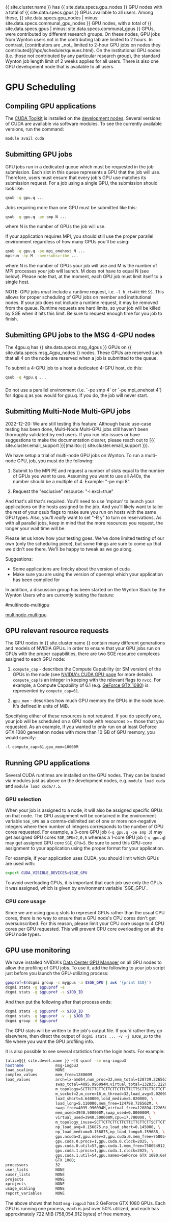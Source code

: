 <div class="alert alert-info" role="alert" markdown="1">
{{ site.cluster.name }} has {{ site.data.specs.gpu_nodes }} GPU nodes with a total of {{ site.data.specs.gpus }} GPUs available to all users. Among these, {{ site.data.specs.gpu_nodes | minus: site.data.specs.communal_gpu_nodes }} GPU nodes, with a total of {{ site.data.specs.gpus | minus: site.data.specs.communal_gpus }} GPUs, were contributed by different research groups. On these nodes, GPU jobs from Wynton users not in the contributing lab are limited to 2 hours.  In contrast, [contributors are _not_ limited to 2-hour GPU jobs on nodes they contributed](/hpc/scheduler/queues.html).  On the institutional GPU nodes (i.e. those not contributed by any particular research group), the standard Wynton job length limit of 2 weeks applies for all users.  There is also one GPU development node that is available to all users.
</div>


# GPU Scheduling

## Compiling GPU applications

The [CUDA Toolkit] is installed on the [development nodes].  Several versions of CUDA are available via software modules.  To see the currently available versions, run the command:
```sh
module avail cuda
```


## Submitting GPU jobs

GPU jobs run in a dedicated queue which must be requested in the job submission.  Each slot in this queue represents a GPU that the job will use.  Therefore, users must ensure that every job's GPU use matches its submission request.  For a job using a single GPU, the submission should look like:
```sh
qsub -q gpu.q ...
```
Jobs requiring more than one GPU must be submitted like this:
```sh
qsub -q gpu.q -pe smp N ...
```
where N is the number of GPUs the job will use.

If your application requires MPI, you should still use the proper parallel environment regardless of how many GPUs you'll be using:
```sh
qsub -q gpu.q -pe mpi_onehost N ...
mpirun -np M --oversubscribe ...
```
where N is the number of GPUs your job will use and M is the number of MPI processes your job will launch.  M does not have to equal N (see below).  Please note that, at the moment, each GPU job must limit itself to a single host.

NOTE:  GPU jobs *must* include a runtime request, i.e. `-l h_rt=HH:MM:SS`.  This allows for proper scheduling of GPU jobs on member and institutional nodes.  If your job does not include a runtime request, it may be removed from the queue.  Runtime requests are hard limits, so your job will be killed by SGE when it hits this limit.  Be sure to request enough time for you job to finish.  

## Submitting GPU jobs to the MSG 4-GPU nodes

The 4gpu.q has {{ site.data.specs.msg_4gpus }} GPUs on {{ site.data.specs.msg_4gpu_nodes }} nodes. These GPUs are reserved such that all 4 on the node are reserved when a job is submitted to the queue. 

To submit a 4-GPU job to a host a dedicated 4-GPU host, do this:
```sh
qsub -q 4gpu.q ...
```

<div class="alert alert-warning" role="alert" style="margin-top: 3ex" markdown="1">
Do not use a parallel environment (i.e. `-pe smp 4` or `-pe mpi_onehost 4`) for 4gpu.q as you would for gpu.q.  If you do, the job will never start.
</div>

## Submitting Multi-Node Multi-GPU jobs

<div class="alert alert-warning" role="alert" markdown="1">
2022-12-20: We are still testing this feature. Although basic use-case testing has been done, Multi-Node Multi-GPU jobs still haven’t been thoroughly validated by end users. If you run into issues or have suggestions to make the documentation clearer, please reach out to [{{ site.cluster.email_support }}](mailto::{{ site.cluster.email_support }}).
</div>

We have setup a trial of multi-node GPU jobs on Wynton.  To run a multi-node GPU, job, you must do the following:

1) Submit to the MPI PE and request a number of slots equal to the number
    of GPUs you want to use.  Assuming you want to use all A40s, the number
    should be a multiple of 4.  Example: "-pe mpi 8".

2) Request the "exclusive" resource: "-l excl=true"

And that's all that's required.  You'll need to use 'mpirun' to launch your applications on the hosts assigned to the job.  And you'll likely want to tailor the rest of your qsub flags to make sure you run on hosts with the same GPU types.  Also, you'll *really* want to set "-R y" to turn on reservations.  As with all parallel jobs, keep in mind that the more resources you request, the longer your wait time will be.

Please let us know how your testing goes.  We've done limited testing of our own (only the scheduling piece), but some things are sure to come up that we didn't see there.  We'll be happy to tweak as we go along.

Suggestions:

- Some applications are finicky about the version of cuda
- Make sure you are using the version of openmpi which your application has been compiled for

In addition, a discussion group has been started on the Wynton Slack by the Wynton Users who are currently testing the feature:

#multinode-multigpu

[multinode-multigpu](https://ucsf-wynton.slack.com/archives/C04B3U9S5S5)


## GPU relevant resource requests

The GPU nodes in {{ site.cluster.name }} contain many different generations and models of NVIDIA GPUs.  In order to ensure that your GPU jobs run on GPUs with the proper capabilities, there are two SGE resource complexes assigned to each GPU node:

1. `compute_cap` - describes the Compute Capability (or SM version) of the GPUs in the node (see [NVIDIA's CUDA GPU page] for more details).  `compute_cap` is an integer in keeping with the relevant flags to `nvcc`.  For example, a Compute Capability of 6.1 (e.g. [GeForce GTX 1080]) is represented by `compute_cap=61`.

2. `gpu_mem` - describes how much GPU memory the GPUs in the node have.  It's defined in units of MiB.

Specifying either of these resources is not required.  If you do specify one, your job will be scheduled on a GPU node with resources >= those that you requested.  As an example, if you wanted to only run on at least GeForce GTX 1080 generation nodes with more than 10 GB of GPU memory, you would specify:

```sh
-l compute_cap=61,gpu_mem=10000M
```

## Running GPU applications

Several CUDA runtimes are installed on the GPU nodes.  They can be loaded via modules just as above on the development nodes, e.g. `module load cuda` and `module load cuda/7.5`.

### GPU selection

When your job is assigned to a node, it will also be assigned specific GPUs on that node.  The GPU assignment will be contained in the environment variable `SGE_GPU` as a comma-delimited set of one or more non-negative integers where then number of integers corresponds to the number of GPU cores requested.  For example, a 3-core GPU job (`-q gpu.q -pe smp 3`) may get assigned GPU cores `SGE_GPU=2,0,6` whereas a 1-core GPU job (`-q gpu.q`) may get assigned GPU core `SGE_GPU=5`.  Be sure to send this GPU-core assignment to your application using the proper format for your application.

For example, if your application uses CUDA, you should limit which GPUs are used with:
```sh
export CUDA_VISIBLE_DEVICES=$SGE_GPU
```

<div class="alert alert-warning" role="alert" markdown="1">
To avoid overloading GPUs, it is important that each job use only the GPUs it was assigned, which is given by environment variable `SGE_GPU`.
</div>


### CPU core usage

Since we are using gpu.q slots to represent GPUs rather than the usual CPU cores, there is no way to ensure that a GPU node's CPU cores don't get oversubscribed.  For this reason, please limit your CPU core usage to 4 CPU cores per GPU requested.  This will prevent CPU core overloading on all the GPU node types.


## GPU use monitoring

We have installed NVIDIA's [Data Center GPU Manager](https://docs.nvidia.com/datacenter/dcgm/latest/index.html) on all GPU nodes to allow the profiling of GPU jobs.  To use it, add the following to your job script just before you launch the GPU-utilizing process:
```sh
gpuprof=$(dcgmi group -c mygpus -a $SGE_GPU | awk '{print $10}')
dcgmi stats -g $gpuprof -e
dcgmi stats -g $gpuprof -s $JOB_ID
```
And then put the following after that process ends:
```sh
dcgmi stats -g $gpuprof -x $JOB_ID
dcgmi stats -g $gpuprof -v -j $JOB_ID
dcgmi group -d $gpuprof
```
The GPU stats will be written to the job's output file.  If you'd rather they go elsewhere, then direct the output of
`dcgmi stats ... -v -j $JOB_ID` to the file where you want the GPU profiling info.

It is also possible to see several statistics from the login hosts.  For example:
```sh
[alice@{{ site.devel.name }} ~]$ qconf -se msg-iogpu3
hostname              msg-iogpu3
load_scaling          NONE
complex_values        mem_free=128000M
load_values           arch=lx-amd64,num_proc=32,mem_total=128739.226562M, \
                      swap_total=4095.996094M,virtual_total=132835.222656M, \
                      m_topology=SCTTCTTCTTCTTCTTCTTCTTCTTSCTTCTTCTTCTTCTTCTTCTTCTT, \
                      m_socket=2,m_core=16,m_thread=32,load_avg=5.020000, \
                      load_short=4.640000,load_medium=5.020000, \
                      load_long=5.110000,mem_free=124798.726562M, \
                      swap_free=4095.996094M,virtual_free=128894.722656M, \
                      mem_used=3940.500000M,swap_used=0.000000M, \
                      virtual_used=3940.500000M,cpu=17.700000, \
                      m_topology_inuse=SCTTCTTCTTCTTCTTCTTCTTCTTSCTTCTTCTTCTTCTTCTTCTTCTT, \
                      np_load_avg=0.156875,np_load_short=0.145000, \
                      np_load_medium=0.156875,np_load_long=0.159688, \
                      gpu.ncuda=2,gpu.ndev=2,gpu.cuda.0.mem_free=758054912, \
                      gpu.cuda.0.procs=1,gpu.cuda.0.clock=2025, \
                      gpu.cuda.0.util=57,gpu.cuda.1.mem_free=758054912, \
                      gpu.cuda.1.procs=1,gpu.cuda.1.clock=2025, \
                      gpu.cuda.1.util=54,gpu.names=GeForce GTX 1080;GeForce \
                      GTX 1080;
processors            32
user_lists            NONE
xuser_lists           NONE
projects              NONE
xprojects             NONE
usage_scaling         NONE
report_variables      NONE
```
The above shows that host `msg-iogpu3` has 2 GeForce GTX 1080 GPUs.  Each GPU is running one process, each is just over 50% utilized, and each has approximately 722 MiB (758,054,912 bytes) of free memory.


[CUDA Toolkit]: https://developer.nvidia.com/cuda-toolkit
[CUDA]: https://en.wikipedia.org/wiki/CUDA
[NVIDIA's CUDA GPU page]: https://developer.nvidia.com/cuda-gpus
[GeForce GTX 1080]: https://en.wikipedia.org/wiki/GeForce_10_series
[submit jobs]: /hpc/scheduler/submit-jobs.html
[list jobs]: /hpc/scheduler/list-jobs.html
[development nodes]: /hpc/get-started/development-prototyping.html
